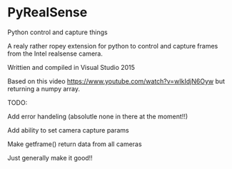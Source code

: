# PyRealSense
Python control and capture things

A realy rather ropey extension for python to control and capture frames from the Intel realsense camera.

Writtien and compiled in Visual Studio 2015

Based on this video https://www.youtube.com/watch?v=wIkIdjN6Oyw but returning a numpy array.

TODO:

Add error handeling (absolutle none in there at the moment!!)

Add ability to set camera capture params

Make getframe() return data from all cameras

Just generally  make it good!!



